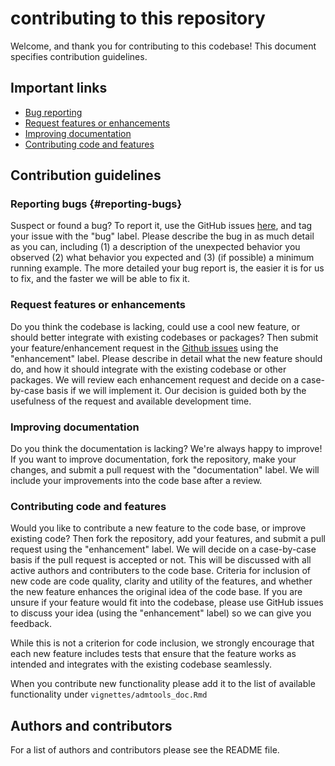 # contributing to this repository

Welcome, and thank you for contributing to this codebase! This document specifies contribution guidelines.

## Important links

- [Bug reporting](#reporting-bugs)
- [Request features or enhancements](#request-features-or-enhancements)
- [Improving documentation](#improving-documentation)
- [Contributing code and features](#contributing-code-and-features)

## Contribution guidelines

### Reporting bugs {#reporting-bugs}

Suspect or found a bug? To report it, use the GitHub issues [here](https://github.com/MindTheGap-ERC/admtools/issues), and tag your issue with the "bug" label. Please describe the bug in as much detail as you can, including (1) a description of the unexpected behavior you observed (2) what behavior you expected and (3) (if possible) a minimum running example. The more detailed your bug report is, the easier it is for us to fix, and the faster we will be able to fix it.

### Request features or enhancements

Do you think the codebase is lacking, could use a cool new feature, or should better integrate with existing codebases or packages? Then submit your feature/enhancement request in the [Github issues](https://github.com/MindTheGap-ERC/admtools/issues) using the "enhancement" label. Please describe in detail what the new feature should do, and how it should integrate with the existing codebase or other packages. We will review each enhancement request and decide on a case-by-case basis if we will implement it. Our decision is guided both by the usefulness of the request and available development time.

### Improving documentation

Do you think the documentation is lacking? We're always happy to improve! If you want to improve documentation, fork the repository, make your changes, and submit a pull request with the "documentation" label. We will include your improvements into the code base after a review.

### Contributing code and features

Would you like to contribute a new feature to the code base, or improve existing code? Then fork the repository, add your features, and submit a pull request using the "enhancement" label. We will decide on a case-by-case basis if the pull request is accepted or not. This will be discussed with all active authors and contributers to the code base. Criteria for inclusion of new code are code quality, clarity and utility of the features, and whether the new feature enhances the original idea of the code base. If you are unsure if your feature would fit into the codebase, please use GitHub issues to discuss your idea (using the "enhancement" label) so we can give you feedback.

While this is not a criterion for code inclusion, we strongly encourage that each new feature includes tests that ensure that the feature works as intended and integrates with the existing codebase seamlessly.

When you contribute new functionality please add it to the list of available functionality under `vignettes/admtools_doc.Rmd`

## Authors and contributors

For a list of authors and contributors please see the README file.
